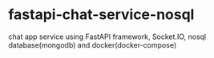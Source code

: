 # fastapi-chat-service-nosql
chat app service using FastAPI framework, Socket.IO, nosql database(mongodb) and docker(docker-compose)
